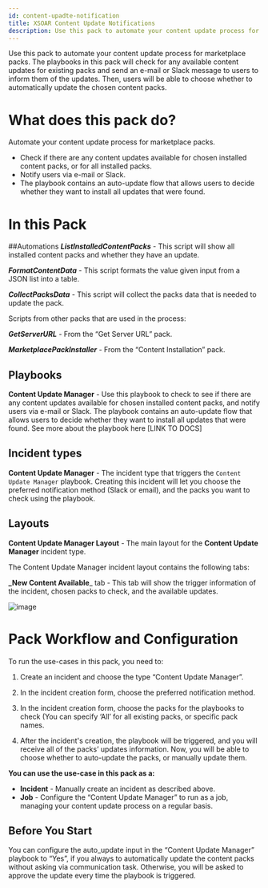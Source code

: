 ```yaml
---
id: content-upadte-notification
title: XSOAR Content Update Notifications
description: Use this pack to automate your content update process for marketplace packs.
---
```


Use this pack to automate your content update process for marketplace packs.
The playbooks in this pack will check for any available content updates for existing packs and send an e-mail or Slack message to users to inform them of the updates. Then, users will be able to choose whether to automatically update the chosen content packs.
 
# What does this pack do?
Automate your content update process for marketplace packs.

- Check if there are any content updates available for chosen installed content packs, or for all installed packs.
- Notify users via e-mail or Slack.
- The playbook contains an auto-update flow that allows users to decide whether they want to install all updates that were found.

# In this Pack
##Automations
**_ListInstalledContentPacks_** - This script will show all installed content packs and whether they have an update.

**_FormatContentData_** - This script formats the value given input from a JSON list into a table.

**_CollectPacksData_** - This script will collect the packs data that is needed to update the pack.

Scripts from other packs that are used in the process:

**_GetServerURL_** - From the “Get Server URL” pack.

**_MarketplacePackInstaller_** - From the “Content Installation” pack.

## Playbooks
**Content Update Manager** - Use this playbook to check to see if there are any content updates available for chosen installed content packs, and notify users via e-mail or Slack. The playbook contains an auto-update flow that allows users to decide whether they want to install all updates that were found. See more about the playbook here [LINK TO DOCS]

## Incident types
**Content Update Manager** - The incident type that triggers the `Content Update Manager` playbook. Creating this incident will let you choose the preferred notification method (Slack or email), and the packs you want to check using the playbook.

## Layouts
**Content Update Manager Layout** - The main layout for the **Content Update Manager** incident type.

The Content Update Manager incident layout contains the following tabs:

**_New Content Available**_ tab - This tab will show the trigger information of the incident, chosen packs to check, and the available updates.

![image](https://user-images.githubusercontent.com/43776787/145987422-d080f2a8-52f9-4919-a2ab-11b70217d963.png)

# Pack Workflow and Configuration
To run the use-cases in this pack, you need to:

1) Create an incident and choose the type “Content Update Manager”.

2) In the incident creation form, choose the preferred notification method.
 
3) In the incident creation form, choose the packs for the playbooks to check (You can specify ‘All’ for all existing packs, or specific pack names.

4) After the incident's creation, the playbook will be triggered, and you will receive all of the packs’ updates information.
Now, you will be able to choose whether to auto-update the packs, or manually update them.

**You can use the use-case in this pack as a:**
- **Incident** - Manually create an incident as described above.
- **Job** - Configure the “Content Update Manager” to run as a job, managing your content update process on a regular basis.

## Before You Start

You can configure the auto_update input in the “Content Update Manager” playbook to “Yes”, if you always to automatically update the content packs without asking via communication task. Otherwise, you will be asked to approve the update every time the playbook is triggered.
